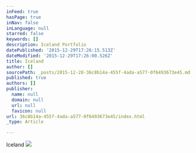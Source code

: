 ```yaml
---
inFeed: true
hasPage: true
inNav: false
inLanguage: null
starred: false
keywords: []
description: Iceland Portfolio
datePublished: '2015-12-29T17:26:15.513Z'
dateModified: '2015-12-29T17:26:00.526Z'
title: Iceland
author: []
sourcePath: _posts/2015-12-28-36c8b14a-455f-4ada-a577-0f6493673e45.md
published: true
authors: []
publisher:
  name: null
  domain: null
  url: null
  favicon: null
url: 36c8b14a-455f-4ada-a577-0f6493673e45/index.html
_type: Article

---
```

Iceland
![](https://s3-us-west-2.amazonaws.com/the-grid-img/p/ee2ba7b0a49bbd447d7b45d32cfba9a5343e3d05.jpg)